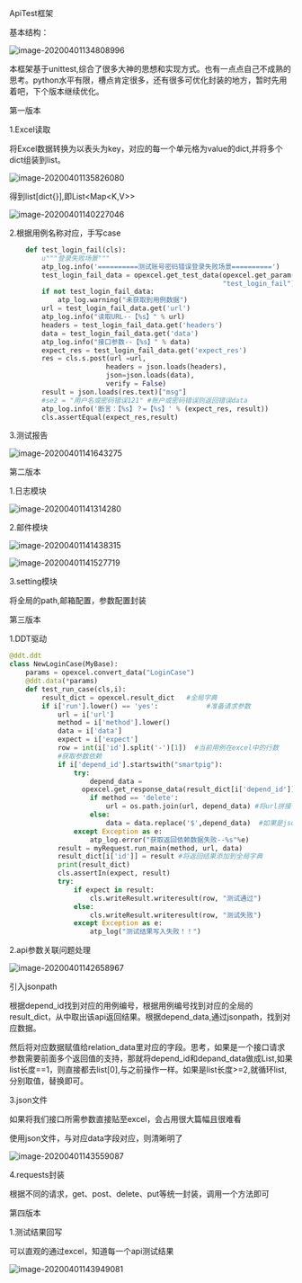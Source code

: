 ApiTest框架

基本结构：

![image-20200401134808996](C:\Users\jctong\AppData\Roaming\Typora\typora-user-images\image-20200401134808996.png)



本框架基于unittest,综合了很多大神的思想和实现方式。也有一点点自己不成熟的思考。python水平有限，槽点肯定很多，还有很多可优化封装的地方，暂时先用着吧，下个版本继续优化。

第一版本

1.Excel读取

将Excel数据转换为以表头为key，对应的每一个单元格为value的dict,并将多个dict组装到list。

![image-20200401135826080](C:\Users\jctong\AppData\Roaming\Typora\typora-user-images\image-20200401135826080.png)

得到list[dict{}],即List<Map<K,V>>

![image-20200401140227046](C:\Users\jctong\AppData\Roaming\Typora\typora-user-images\image-20200401140227046.png)

2.根据用例名称对应，手写case

```python
    def test_login_fail(cls):
        u"""登录失败场景"""
        atp_log.info('==========测试账号密码错误登录失败场景==========')
        test_login_fail_data = opexcel.get_test_data(opexcel.get_param("LoginCase"),
                                                     "test_login_fail")  #
        if not test_login_fail_data:
            atp_log.warning("未获取到用例数据")
        url = test_login_fail_data.get('url')
        atp_log.info("读取URL--【%s】" % url)
        headers = test_login_fail_data.get('headers')
        data = test_login_fail_data.get('data')
        atp_log.info("接口参数--【%s】" % data)
        expect_res = test_login_fail_data.get('expect_res')
        res = cls.s.post(url =url,
                        headers = json.loads(headers),
                        json=json.loads(data),
                        verify = False)
        result = json.loads(res.text)["msg"]
        #se2 = "用户名或密码错误121" #账户或密码错误则返回错误data
        atp_log.info('断言：【%s】？=【%s】' % (expect_res, result))
        cls.assertEqual(expect_res,result)
```

3.测试报告

![image-20200401141643275](C:\Users\jctong\AppData\Roaming\Typora\typora-user-images\image-20200401141643275.png)

第二版本

1.日志模块

![image-20200401141314280](C:\Users\jctong\AppData\Roaming\Typora\typora-user-images\image-20200401141314280.png)

2.邮件模块

![image-20200401141438315](C:\Users\jctong\AppData\Roaming\Typora\typora-user-images\image-20200401141438315.png)

![image-20200401141527719](C:\Users\jctong\AppData\Roaming\Typora\typora-user-images\image-20200401141527719.png)

3.setting模块

将全局的path,邮箱配置，参数配置封装

第三版本

1.DDT驱动

```python
@ddt.ddt
class NewLoginCase(MyBase):    
    params = opexcel.convert_data("LoginCase")    
    @ddt.data(*params)    
    def test_run_case(cls,i):        
        result_dict = opexcel.result_dict   #全局字典        
        if i['run'].lower() == 'yes':            #准备请求参数            
            url = i['url']            
            method = i['method'].lower()            
            data = i['data']            
            expect = i['expect']            
            row = int(i['id'].split('-')[1])  #当前用例在excel中的行数            
            #获取参数依赖            
            if i['depend_id'].startswith("smartpig"):                
                try:                    
                    depend_data = 
                  opexcel.get_response_data(result_dict[i['depend_id']],i['depend_data']) #获取依赖的返回数据                    
                	if method == 'delete':                        
                    	url = os.path.join(url, depend_data) #将url拼接
                    else:
                        data = data.replace('$',depend_data)  #如果是json中的依赖参数，就替换
                except Exception as e:
                    atp_log.error("获取返回依赖数据失败--%s"%e)            
            result = myRequest.run_main(method, url, data)
            result_dict[i['id']] = result #将返回结果添加到全局字典
            print(result_dict)            
            cls.assertIn(expect, result)            
            try:                
                if expect in result:
                    cls.writeResult.writeresult(row, "测试通过")
                else:                    
                    cls.writeResult.writeresult(row, "测试失败")            
                except Exception as e:                
                    atp_log("测试结果写入失败！！")
```

2.api参数关联问题处理

![image-20200401142658967](C:\Users\jctong\AppData\Roaming\Typora\typora-user-images\image-20200401142658967.png)

引入jsonpath

根据depend_id找到对应的用例编号，根据用例编号找到对应的全局的result_dict，从中取出该api返回结果。根据depend_data,通过jsonpath，找到对应数据。

然后将对应数据赋值给relation_data里对应的字段。思考，如果是一个接口请求参数需要前面多个返回值的支持，那就将depend_id和depand_data做成List,如果list长度==1，则直接都去list[0],与之前操作一样。如果是list长度>=2,就循环list,分别取值，替换即可。

3.json文件

如果将我们接口所需参数直接贴至excel，会占用很大篇幅且很难看

使用json文件，与对应data字段对应，则清晰明了

![image-20200401143559087](C:\Users\jctong\AppData\Roaming\Typora\typora-user-images\image-20200401143559087.png)

4.requests封装

根据不同的请求，get、post、delete、put等统一封装，调用一个方法即可

第四版本

1.测试结果回写

可以直观的通过excel，知道每一个api测试结果

![image-20200401143949081](C:\Users\jctong\AppData\Roaming\Typora\typora-user-images\image-20200401143949081.png)